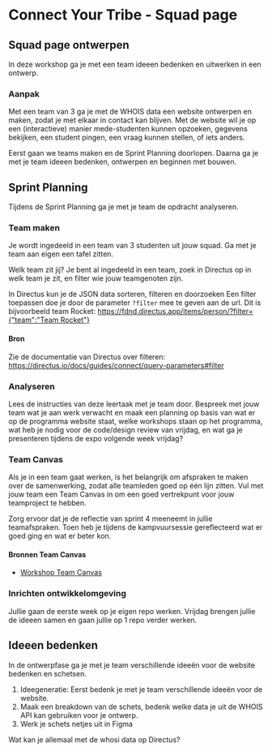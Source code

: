 
# Connect Your Tribe - Squad page

## Squad page ontwerpen
In deze workshop ga je met een team ideeen bedenken en uitwerken in een ontwerp. 

### Aanpak

<!--
Volgende technische stap die ik studenten wil leren: iets met query parameters voor GET requests. 

Volgende week dan forms, POST en de parallel naar query params voor POST requests. 

Kunnen we morgen oefenen met de query parameters/filters van Directus zelf (wat opdrachten aan de hand van de documentatie van Directus), en dan woensdag oefenen met query params in hun eigen routes toevoegen en gebruiken?
-->

Met een team van 3 ga je met de WHOIS data een website ontwerpen en maken, zodat je met elkaar in contact kan blijven. Met de website wil je op een (interactieve) manier mede-studenten kunnen opzoeken, gegevens bekijken, een student pingen, een vraag kunnen stellen, of iets anders.

Eerst gaan we teams maken en de Sprint Planning doorlopen. Daarna ga je met je team ideeen bedenken, ontwerpen en beginnen met bouwen. 

## Sprint Planning

Tijdens de Sprint Planning ga je met je team de opdracht analyseren.

### Team maken
Je wordt ingedeeld in een team van 3 studenten uit jouw squad. Ga met je team aan eigen een tafel zitten. 

Welk team zit jij? 
Je bent al ingedeeld in een team, zoek in Directus op in welk team je zit, en filter wie jouw teamgenoten zijn. 

In Directus kun je de JSON data sorteren, filteren en doorzoeken Een filter toepassen doe je door de parameter `?filter` mee te geven aan de url. Dit is bijvoorbeeld team Rocket:  [https://fdnd.directus.app/items/person/?filter={"team":"Team Rocket"}](https://fdnd.directus.app/items/person/?filter=%7B%22team%22:%22Team%20Rocket%22%7D)

#### Bron
Zie de documentatie van Directus over filteren: https://directus.io/docs/guides/connect/query-parameters#filter



<!--Met behulp van de whois data? 
Nieuwe data invullen en die gebruiken om teams mee te maken? -->

### Analyseren
Lees de instructies van deze leertaak met je team door. Bespreek met jouw team wat je aan werk verwacht en maak een planning op basis van wat er op de programma website staat, welke workshops staan op het programma, wat heb je nodig voor de code/design review van vrijdag, en wat ga je presenteren tijdens de expo volgende week vrijdag?

### Team Canvas
Als je in een team gaat werken, is het belangrijk om afspraken te maken over de samenwerking, zodat alle teamleden goed op één lijn zitten. Vul met jouw team een Team Canvas in om een goed vertrekpunt voor jouw teamproject te hebben. 

Zorg ervoor dat je de reflectie van sprint 4 meeneemt in jullie teamafspraken. Toen heb je tijdens de kampvuursessie gereflecteerd wat er goed ging en wat er beter kon. 

#### Bronnen Team Canvas
- [Workshop Team Canvas](https://github.com/fdnd-task/your-tribe-squad-page/blob/main/docs/team-canvas.md)



<!-- Voor het Team canavas kijken naar de learnings uit sprint 1 en sprint 4 -->

### Inrichten ontwikkelomgeving

Jullie gaan de eerste week op je eigen repo werken. Vrijdag brengen jullie de ideeen samen en gaan jullie op 1 repo verder werken. 
<!--Wat gaat er dan gebeuren met commits en pushen? Dan moet je wel even afspraken maken-->

## Ideeen bedenken
In de ontwerpfase ga je met je team verschillende ideeën voor de website bedenken en schetsen. 

1. Ideegeneratie: Eerst bedenk je met je team verschillende ideeën voor de website.
2. Maak een breakdown van de schets, bedenk welke data je uit de WHOIS API kan gebruiken voor je ontwerp. 
3. Werk je schets netjes uit in Figma

<!-- In de eerste week van deze opdracht ideeen bedenken met whois data, leren hoe je  met directus kan filteren en sorteren. (get)
In de de tweede leren hoe je data kan opslaan (POST) en op 1 codebase werken. 
-->

Wat kan je allemaal met de whosi data op Directus? 
<!--Met je team spelen met de Directus whois api...

**Oefenen met de query parameters/filters van Directus zelf (wat opdrachten aan de hand van de documentatie van Directus)**
Woensdag oefenen met query params in hun eigen routes toevoegen en gebruiken? 
-->




<!--
### Analyseren

In de analysefase inventariseer je wat er moet gebeuren om een taak uit te voeren en formuleer je een aantal uitgangspunten waar je ontwerp aan moet voldoen. 

1. Lees de instructies van deze leertaak zorgvuldig door.
2. Onderzoek wat je allemaal kan doen met de [WHOIS API](https://whois.fdnd.nl).
3. Bespreek met jouw team wat je aan werk verwacht, en vul een [teamvanvas](https://github.com/fdnd-task/your-tribe-team-canvas) in
4. Bedenk hoe jullie gaan samenwerken en plan de belangrijke momenten in. Gebruik Github Projectboard om dit te organiseren

#### Bronnen

- [WHOIS API](https://whois.fdnd.nl)
- [Learn about projects on Github](https://docs.github.com/en/issues/planning-and-tracking-with-projects/learning-about-projects/about-projects)
- [teamvanvas](https://github.com/fdnd-task/your-tribe-team-canvas)


### Bouwen
In de bouwfase werken alle teamleden een ander idee uit met Node en JSON.

 1. Fork deze leertaak en clone deze op jouw computer.
 2. Open deze leertaak in jouw editor (bijv. Visual Studio Code).
 3. Open de terminal en voer het commando `npm install` in. Je gebruikt NPM om Express inclusief alle afhankelijkheden te installeren.
 4. Start je server met `npm start`, en onderzoek wat de code op dit moment doet.
 5. Pas alles aan naar eigen wens.

#### Bronnen

- [JSON](https://developer.mozilla.org/en-US/docs/Web/JavaScript/Reference/Global_Objects/JSON)
- [EJS - Embedded JavaScript templating](https://ejs.co)
- [Control Flow in JavaScript: Loops](https://dev.to/pszponder/control-flow-in-javascript-loops-26bd)

### Integreren
Als je online wil testen moet je je project publiceren op internet. Omdat we met Node werken, kan dat niet met GitHub Pages, omdat daar alleen statische pagina's kunnen worden gehost. Voor een Node project moet een serveromgeving opgestart worden. Wij gebruiken cyclic.sh als hostingpartij maar je mag natuurlijk je eigen voorkeur volgen als die anders is.

1. Commit en Push jouw project naar GitHub
2. Login bij [cyclic.sh](https://www.cyclic.sh/)
3. Klik op Deploy om een nieuwe App aan te maken
4. Selecteer het tabblad _Link Your Own_ om jouw project te publiceren.
5. Zoek de juiste repository. Cyclic importeert jouw code en voert `npm start` uit.
6. Er wordt een unieke naam voor jouw project gegenereerd. Op jouw Cyclic pagina zie je alle apps die je hebt aangemaakt
7. Open je squad page in je browser, check of alles werkt en voeg de url van de App toe aan jouw repository op GitHub. 

#### Bronnen

- [Cyclic Hosting](https://www.cyclic.sh/)

### Testen
In de testfase controleer je of jouw website voldoet aan standaarden. 
Jouw team kiest daarna het beste, mooiste of meest originele ontwerp en deze presenteren jullie aan de squad. 
-->
